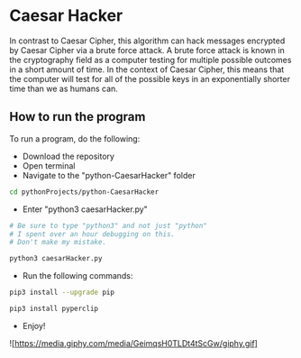 # Caesar Hacker
In contrast to Caesar Cipher, this algorithm can hack messages encrypted by Caesar Cipher via a brute force attack.
A brute force attack is known in the cryptography field as a computer testing for multiple possible outcomes in a short amount of time.
In the context of Caesar Cipher, this means that the computer will test for all of the possible keys in an exponentially shorter time than we as humans can.


## How to run the program
To run a program, do the following:
+ Download the repository
+ Open terminal
+ Navigate to the "python-CaesarHacker" folder
```bash
cd pythonProjects/python-CaesarHacker
```
+ Enter "python3 caesarHacker.py"
```bash
# Be sure to type "python3" and not just "python"
# I spent over an hour debugging on this. 
# Don't make my mistake.

python3 caesarHacker.py
```
+ Run the following commands:
```bash
pip3 install --upgrade pip
```
```bash
pip3 install pyperclip
```
+ Enjoy!

![https://media.giphy.com/media/GeimqsH0TLDt4tScGw/giphy.gif]